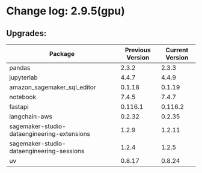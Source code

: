# Change log: 2.9.5(gpu)

## Upgrades: 

Package | Previous Version | Current Version
---|---|---
pandas|2.3.2|2.3.3
jupyterlab|4.4.7|4.4.9
amazon_sagemaker_sql_editor|0.1.18|0.1.19
notebook|7.4.5|7.4.7
fastapi|0.116.1|0.116.2
langchain-aws|0.2.32|0.2.35
sagemaker-studio-dataengineering-extensions|1.2.9|1.2.11
sagemaker-studio-dataengineering-sessions|1.2.4|1.2.5
uv|0.8.17|0.8.24
